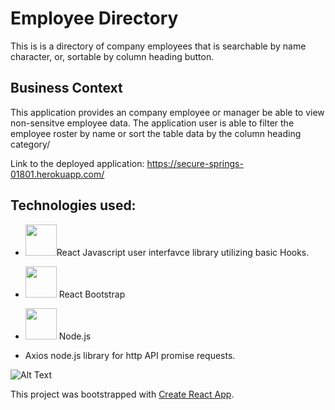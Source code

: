 # Employee Directory

This is is a directory of company employees that is searchable by name character, or, sortable by column heading button. 

## Business Context

This application provides an company employee or manager be able to view non-sensitve employee data. The application user is able to filter the employee roster by name or sort the table data by the column heading category/ 

Link to the deployed application: https://secure-springs-01801.herokuapp.com/ 
## Technologies used:
* <img src="https://upload.wikimedia.org/wikipedia/commons/thumb/a/a7/React-icon.svg/1280px-React-icon.svg.png" width=50px height=auto>React Javascript user interfavce library utilizing basic Hooks. 

* <img src="https://encrypted-tbn0.gstatic.com/images?q=tbn%3AANd9GcTzGxyvwAPXQwTMado_3FgMdevhrw_UAzD2bYIH2h891TbqTXPO&usqp=CAU" width=50px height=auto> React Bootstrap

* <img src="https://nodejs.org/static/images/logo.svg" width=50px height=auto> Node.js

* Axios node.js library for http API promise requests. 


![Alt Text](https://github.com/TravisGuillory/EmployeeDirectoryReact/raw/master/assets/empoyee-directory-react.gif)





This project was bootstrapped with [Create React App](assets/employee-directory-react.gif).



